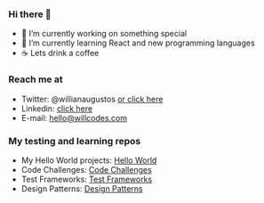 ### Hi there 👋

- 🔭 I’m currently working on something special
- 🌱 I’m currently learning React and new programming languages
- ☕️ Lets drink a coffee

### Reach me at
* Twitter: @willianaugustos [or click here](https://twitter.com/willianaugustos)
* Linkedin: [click here](https://linkedin.com/in/willian-tech)
* E-mail: hello@willcodes.com

### My testing and learning repos
* My Hello World projects: [Hello World](https://github.com/willianaugustos/myHelloWorlds)
* Code Challenges: [Code Challenges](https://github.com/willianaugustos/CodeChallenges)
* Test Frameworks: [Test Frameworks](https://github.com/willianaugustos/TestFrameworks)
* Design Patterns: [Design Patterns](https://github.com/willianaugustos/DesignPatterns)
